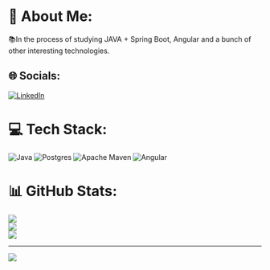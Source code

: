 # 💫 About Me:
📚In the process of studying JAVA + Spring Boot, Angular and a bunch of other interesting technologies.


## 🌐 Socials:
[![LinkedIn](https://img.shields.io/badge/LinkedIn-%230077B5.svg?logo=linkedin&logoColor=white)](https://linkedin.com/in/TedislavZheynov) 

# 💻 Tech Stack:
![Java](https://img.shields.io/badge/java-%23ED8B00.svg?style=for-the-badge&logo=openjdk&logoColor=white) ![Postgres](https://img.shields.io/badge/postgres-%23316192.svg?style=for-the-badge&logo=postgresql&logoColor=white) ![Apache Maven](https://img.shields.io/badge/Apache%20Maven-C71A36?style=for-the-badge&logo=Apache%20Maven&logoColor=white) ![Angular](https://img.shields.io/badge/angular-%23DD0031.svg?style=for-the-badge&logo=angular&logoColor=white)
# 📊 GitHub Stats:
![](https://github-readme-stats.vercel.app/api?username=ted0zh&theme=blueberry&hide_border=false&include_all_commits=false&count_private=false)<br/>
![](https://github-readme-streak-stats.herokuapp.com/?user=ted0zh&theme=blueberry&hide_border=false)<br/>
![](https://github-readme-stats.vercel.app/api/top-langs/?username=ted0zh&theme=blueberry&hide_border=false&include_all_commits=false&count_private=false&layout=compact)

---
[![](https://visitcount.itsvg.in/api?id=ted0zh&icon=0&color=6)](https://visitcount.itsvg.in)

<!-- Proudly created with GPRM ( https://gprm.itsvg.in ) -->
